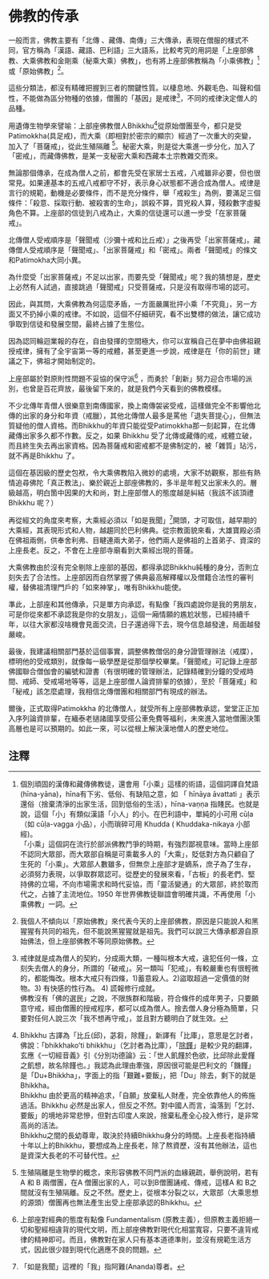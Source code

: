 ﻿# 佛教的传承

一般而言，佛教主要有「北傳 、藏傳、南傳」三大傳承，表現在僧服的樣式不同，官方稱為「漢語、藏語、巴利語」三大語系，比較考究的用詞是「上座部佛教、大乘佛教和金剛乘（秘乘大乘）佛教」，也有將上座部佛教稱為「小乘佛教」[^1]或「原始佛教」[^2]。

這些分類法，都沒有精確把握到三者的關鍵性質。以棲息地、外觀毛色、叫聲和個性，不能做為區分物種的依據，僧團的「基因」是戒律[^3]，不同的戒律決定僧人的品種。

用遺傳生物學來譬喻：上部座佛教僧人Bhikkhu[^4]從原始僧團至今，都只是受Patimokkha(具足戒)，而大乘（即相對於密宗的顯宗）經過了一次重大的突變，加入了「菩薩戒」，從此生殖隔離 [^5]。秘密大乘，則是從大乘進一步分化，加入了「密戒」，而藏傳佛教，是某一支秘密大乘和西藏本土宗教雜交而來。

無論那個傳承，在成為僧人之前，都會先受在家居士五戒，八戒雖非必要，但也很常見。如果連基本的五戒八戒都守不好，表示身心狀態都不適合成為僧人。戒律是言行的規範，動機是必要條件，而不是充分條件，舉「戒殺生」為例，要滿足三個條件：「殺意、採取行動、被殺害的生命」，誤殺不算，買兇殺人算，殘殺數字虛擬角色不算。上座部的信徒到八戒為止，大乘的信徒還可以進一步受「在家菩薩戒」。

北傳僧人受戒順序是「聲聞戒（沙彌十戒和比丘戒）」之後再受「出家菩薩戒」。藏傳僧人受戒順序是「聲聞戒」、「出家菩薩戒」和「密戒」。兩者「聲聞戒」的條文和Patimokha大同小異。

為什麼受「出家菩薩戒」不足以出家，而要先受「聲聞戒」呢？我的猜想是，歷史上必然有人試過，直接跳過「聲聞戒」只受菩薩戒，只是沒有取得市場的認可。

因此，與其問，大乘佛教為何這麼矛盾，一方面嚴厲批抨小乘「不究竟」，另一方面又不扔掉小乘的戒律。不如說，這個不仔細研究，看不出雙標的做法，讓它成功爭取到信徒和發展空間，最終占據了生態位。

因為認同輪迴業報的存在，自由發揮的空間極大，你可以宣稱自己在夢中由佛祖親授戒律，擁有了全宇宙第一等的戒體，甚至更進一步說，戒律是在「你的前世」建議之下，佛祖才開始制定的。

上座部屬於對原則性問題不妥協的保守派[^6] ，而勇於「創新」努力迎合市場的派別，也曾是百花齊放，最後留下來的，就是我們今天看到的佛教模樣。

不少北傳年青僧人很樂意到南傳國家，換上南傳袈裟受戒，這樣做完全不影響他北傳的出家的身分和年資（戒臘），其他北傳僧人最多是罵他「退失菩提心」，但無法質疑他的僧人資格。而Bhikkhu的年資只能從受Patimokkha那一刻起算，在北傳藏傳出家多久都不作數。反之，如果 Bhikkhu 受了北傳或藏傳的戒，戒體立破，而且終生失去再出家資格。因為菩薩戒和密戒都不是佛制定的，被「雜質」玷污，就不再是Bhikkhu 了。

這個在基因級的歷史包袱，令大乘佛教陷入微妙的處境，大家不妨觀察，那些有熱情追尋佛陀「真正教法」、樂於親近上部座佛教的，多半是年輕又出家未久的。層級越高，明白箇中因果的大和尚，對上座部僧人的態度越是糾結（我該不該頂禮 Bhikkhu 呢？）

再從經文的角度來考察，大乘經必須以「如是我聞」[^7]開頭，才可取信，越早期的大乘經，其表現形式和人物，越趨同於巴利佛典。從宗教面貌來看，大雄寶殿必須在佛祖兩側，供奉舍利弗、目睷連兩大弟子，他們兩人是佛祖的上首弟子、資深的上座長老。反之，不會在上座部寺廟看到大乘經出現的菩薩。

大乘佛教由於沒有完全剔除上座部的基因，都得承認Bhikkhu純種的身分，否則立刻失去了合法性。上座部因而自然掌握了佛典最高解釋權以及僧籍合法性的審判權，替佛祖清理門戶的「如來神掌」，唯有Bhikkhu能使。

準此，上部座和其他傳承，只是單方向承認，有點像「我四處說你是我的男朋友，可是你從來都不承認我是你的女朋友」，這個一廂情願的尷尬狀態，已經持續千年，以往大家都沒啥機會見面交流，日子還過得下去，現今信息越發達，局面越發嚴峻。

最後，我建議相關部門基於這個事實，調整佛教僧侶的身分證管理辦法（戒牒），標明他的受戒類別，就像每一級學歷是從那個學校畢業。「聲聞戒」可記錄上座部佛國聯合僧伽會的編號和證書（有很明確的管理辦法，記錄精確到分鐘的受戒時間、戒師、受戒場地等等，這是上座部僧人論資排輩的依據），至於「菩薩戒」和「秘戒」該怎麼處理，我相信北傳僧團和相關部門有現成的辦法。

爾後，正式取得Patimokkha 的北傳僧人，就受所有上座部佛教承認，堂堂正正加入序列論資排輩，在緬泰老撾諸國享受搭公車免費等福利，未來進入當地僧團決策高層也是可以預期的。如此一來，可以從根上解決漢地僧人的歷史地位。

## 注釋

[^1]: 個別頑固的漢傳和藏傳佛教徒，還會用「小乘」這樣的術語，這個詞譯自梵語(hīna-yāna)，hīna有下劣、低俗、有缺陷之意，如 「 hīnāya āvattati 」表示還俗（捨棄清淨的出家生活，回到低俗的生活），hīna-vaṇṇa 指賤民。也就是說，這個「小」有類似漢語「小人」的小。在巴利語中，單純的小可用 cūḷa （如 cūḷa-vagga 小品），小而瑣碎可用 Khudda ( Khuddaka-nikaya 小部經)。<br/>「小乘」這個詞在流行於部派佛教鬥爭的時期，有強烈鄙視意味。當時上座部不認同大眾部，而大眾部自稱是可乘載多人的「大乘」，貶低對方為只顧自了生死的「小乘」。大眾部人數雖多，但無奈上座部才是嫡系，庶子為了生存，必須努力表現，以爭取群眾認可。從歷史的發展來看，「古板」的長老們、堅持佛的立場，不向市場需求和時代妥協，而「靈活變通」的大眾部，終於取而代之，占據了主流地位。1950 年世界佛教徒聯誼會明確共識，不再使用「小乘佛教」一詞。


[^2]: 我個人不傾向以「原始佛教」來代表今天的上座部佛教，原因是只能說人和黑猩猩有共同的祖先，但不能說黑猩猩就是祖先。我們可以說三大傳承都源自原始佛法，但上座部佛教不等同原始佛教。

[^3]: 戒律就是成為僧人的契約，分成兩大類，一種叫根本大戒，違犯任何一條，立刻失去僧人的身分，所謂的「破戒」。另一類叫「犯戒」，有較嚴重也有很輕微的，都能悔改。根本大戒只有四條，1)蓄意殺人。2)盜取超過一定價值的財物。3) 有快感的性行為。 4) 謊報修行成就。<br/>佛教沒有「佛的選民」之說，不限族群和階級，符合條件的成年男子，只要願意守戒，經由僧團的授戒程序，都可以成為僧人。捨去僧人身分極為簡單，只要對任何人說三次「我不想再守戒」，並且對方聽明白了就生效。

[^4]: Bhikkhu 古譯為「比丘(邱)，苾芻，除饉」，新譯有「比庫」，意思是乞討者，佛說：「bhikkhako’ti bhikkhu」（乞討者為比庫），「[除饉](https://cbetaonline.dila.edu.tw/search/?q=%E9%99%A4%E9%A5%89&lang=zh)」是較少見的翻譯，玄應《一切經音義》引《分別功德論》云：「世人飢饉於色欲，比邱除此愛饉之飢想，故名除饉也。」我認為此理由牽強，原因很可能是巴利文的「饑饉」是「Du+Bhikkha」，字面上的指「艱難+要飯」，把「Du」除去，剩下的就是Bhikkha。<br/>Bhikkhu 由於更高的精神追求，「自願」放棄私人財產，完全依靠他人的佈施過活。Bhikkhu 必然是出家人，但反之不然。對中國人而言，淪落到「乞討、要飯」的境地非常悲慘，但對古印度人來說，捨棄私產全心投入修行，是非常高尚的活法。<br/>Bhikkhu之間的長幼尊卑，取決於持續Bhikkhu身分的時間。上座長老指持續十年以上的Bhikkhu，要想成為上座長老，除了熬資歷，沒有其他辦法，這也是資深大長老的不可替代性。

[^5]: 生殖隔離是生物學的概念，來形容佛教不同門派的血緣親疏，舉例說明，若有 A 和 B 兩僧團，在A 僧團出家的人，可以到B僧團誦戒、傳戒，這樣A 和 B之間就沒有生殖隔離。反之不然。歷史上，從根本分裂之以，大眾部（大乘思想的源頭）僧團再也無法產生出受上座部承認的Bhikkhu。

[^6]: 上部座對經典的態度有點像 Fundamentalism (原教主義），但原教主義拒絕一切和聖經相違背的現代文明，而上部座佛教對現代化相當寬容，只要不違背戒律的精神即可。而且，佛教對在家人只有基本道德準則，並沒有規範生活方式，因此很少踫到現代化適應不良的問題。

[^7]: 「如是我聞」這裡的「我」指阿難(Ananda)尊者。
